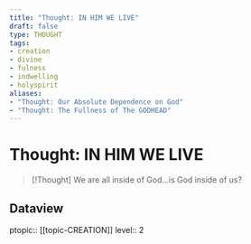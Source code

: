 ```yaml
---
title: "Thought: IN HIM WE LIVE"
draft: false
type: THOUGHT
tags:
- creation
- divine
- fulness
- indwelling
- holyspirit
aliases:
- "Thought: Our Absolute Dependence on God"
- "Thought: The Fullness of The GODHEAD"
---
```

# Thought: IN HIM WE LIVE
> [!Thought]
>  We are all inside of God...is God inside of us?

## Dataview
ptopic:: [[topic-CREATION]]
level:: 2
